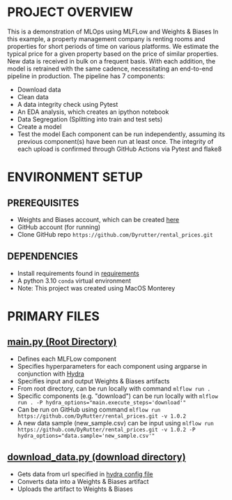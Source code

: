 # PROJECT OVERVIEW

This is a demonstration of MLOps using MLFLow and Weights & Biases
In this example, a property management company is renting rooms and properties for short periods of time on various platforms. We estimate the typical price for a given property based on the price of similar properties. New data is received in bulk on a frequent basis. With each addition, the model is retrained with the same cadence, necessitating an end-to-end pipeline in production.
The pipeline has 7 components:
+ Download data
+ Clean data
+ A data integrity check using Pytest
+ An EDA analysis, which creates an ipython notebook
+ Data Segregation (Splitting into train and test sets)
+ Create a model
+ Test the model
Each component can be run independently, assuming its previous component(s) have been run at least once.
The integrity of each upload is confirmed through GitHub Actions via Pytest and flake8

# ENVIRONMENT SETUP

## PREREQUISITES

+ Weights and Biases account, which can be created [here](https://wandb.ai/site)
+ GitHub account (for running)
+ Clone GitHub repo `https://github.com/Dyrutter/rental_prices.git`

## DEPENDENCIES
+ Install requirements found in [requirements](./requirements.txt)
+ A python 3.10 `conda` virtual environment
+ Note: This project was created using MacOS Monterey

# PRIMARY FILES

## [main.py (Root Directory)](./main.py)
+ Defines each MLFLow component
+ Specifies hyperparameters for each component using argparse in conjunction with [Hydra](https://hydra.cc/docs/intro/)
+ Specifies input and output Weights & Biases artifacts
+ From root directory, can be run locally with command `mlflow run .`
+ Specific components (e.g. "download") can be run locally with `mlflow run . -P hydra_options="main.execute_steps='download'"`
+ Can be run on GitHub using command `mlflow run https://github.com/DyRutter/rental_prices.git -v 1.0.2` 
+ A new data sample (new_sample.csv) can be input using `mlflow run https://github.com/DyRutter/rental_prices.git -v 1.0.2 -P
    hydra_options="data.sample='new_sample.csv'"`
    
## [download_data.py (download directory)](./download/download_data.py)
+ Gets data from url specified in [hydra config file](./config/config.yaml)
+ Converts data into a Weights & Biases artifact
+ Uploads the artifact to Weights & Biases
    
    
    
